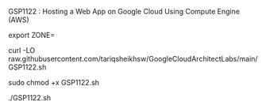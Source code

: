 GSP1122 :  Hosting a Web App on Google Cloud Using Compute Engine (AWS) 

export ZONE=

curl -LO raw.githubusercontent.com/tariqsheikhsw/GoogleCloudArchitectLabs/main/GSP1122.sh

sudo chmod +x GSP1122.sh

./GSP1122.sh

